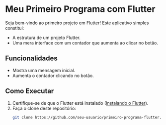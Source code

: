 # Meu Primeiro Programa com Flutter

Seja bem-vindo ao primeiro projeto em Flutter! Este aplicativo simples constitui:

- A estrutura de um projeto Flutter.
- Uma mera interface com um contador que aumenta ao clicar no botão.

## Funcionalidades

- Mostra uma mensagem inicial.
- Aumenta o contador clicando no botão.

## Como Executar

1. Certifique-se de que o Flutter está instalado ([Instalando o Flutter](https://flutter.dev/docs/get-started)).
2. Faça o clone deste repositório:
   ```bash
   git clone https://github.com/seu-usuario/primeiro-programa-flutter.git

